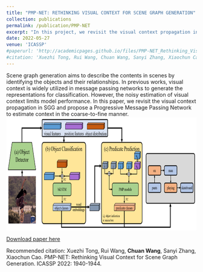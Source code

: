 ```yaml
---
title: "PMP-NET: RETHINKING VISUAL CONTEXT FOR SCENE GRAPH GENERATION"
collection: publications
permalink: /publication/PMP-NET
excerpt: "In this project, we revisit the visual context propagation in SGG and propose a Progressive Message Passing Network to estimate context in the coarse-to-fine manner.<br/><img src='/images/SGG.png' style='zoom: 50%'>"
date: 2022-05-27
venue: 'ICASSP'
#paperurl: 'http://academicpages.github.io/files/PMP-NET_Rethinking_Visual_Context_for_Scene_Graph_Generation.pdf'
#citation: 'Xuezhi Tong, Rui Wang, Chuan Wang, Sanyi Zhang, Xiaochun Cao. PMP-NET: Rethinking Visual Context for Scene Graph Generation. ICASSP 2022: 1940-1944.'
---
```

Scene graph generation aims to describe the contents in scenes by identifying the objects and their relationships. In previous works, visual context is widely utilized in message passing networks to generate the representations for classification. However, the noisy estimation of visual context limits model performance. In this paper, we revisit the visual context propagation in SGG and propose a Progressive Message Passing Network to estimate context in the coarse-to-fine manner.
<br/><img src='/images/pmp-framework.png' width="800" height = "300" align=center>

[Download paper here](http://academicpages.github.io/files/PMP-NET_Rethinking_Visual_Context_for_Scene_Graph_Generation.pdf)

Recommended citation: Xuezhi Tong, Rui Wang, **Chuan Wang**, Sanyi Zhang, Xiaochun Cao. PMP-NET: Rethinking Visual Context for Scene Graph Generation. ICASSP 2022: 1940-1944.
